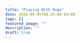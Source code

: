 ```yaml
---
title: "Playing With Hugo"
date: 2024-08-05T08:25:03-04:00
tags: []
featured_image: ""
description: ""
draft: true
---
```


